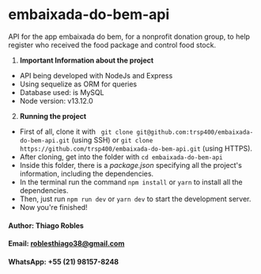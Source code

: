 # embaixada-do-bem-api
API for the app embaixada do bem, for a nonprofit donation group, to help register who received the food package and control food stock.

1.  **Important Information about the project**
- API being developed with NodeJs and Express
- Using sequelize as ORM for queries
- Database used: is MySQL
- Node version: v13.12.0

2. **Running the project**
- First of all, clone it with ``` git clone git@github.com:trsp400/embaixada-do-bem-api.git``` (using SSH) or ```git clone https://github.com/trsp400/embaixada-do-bem-api.git``` (using HTTPS).
- After cloning, get into the folder with ```cd embaixada-do-bem-api```
- Inside this folder, there is a *package.json* specifying all the project's information, including the dependencies.
- In the terminal run the command ```npm install``` or ```yarn``` to install all the dependencies.
- Then, just run ```npm run dev``` or ```yarn dev``` to start the development server.
- Now you're finished!


#### Author: Thiago Robles
#### Email: roblesthiago38@gmail.com
#### WhatsApp: +55 (21) 98157-8248
